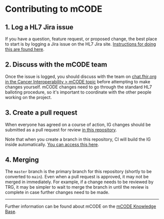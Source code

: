 # Contributing to mCODE

## 1. Log a HL7 Jira issue

If you have a question, feature request, or proposed change, the best place to start is by logging a Jira issue on the HL7 Jira site. [Instructions for doing this are found here](https://confluence.hl7.org/pages/viewpage.action?pageId=91982207).

## 2. Discuss with the mCODE team

Once the issue is logged, you should discuss with the team on [chat.fhir.org in the Cancer Interoperability > mCODE topic](https://chat.fhir.org/#narrow/stream/179234-Cancer-Interoperability/topic/mCODE) before attempting to make changes yourself. mCODE changes need to go through the standard HL7 balloting procedure, so it's important to coordinate with the other people working on the project.

## 3. Create a pull request

When everyone has agreed on a course of action, IG changes should be submitted as a pull request for review [in this repository](https://github.com/HL7/fhir-mCODE-ig).

Note that when you create a branch in this repository, CI will build the IG inside automatically. [You can access this here](https://build.fhir.org/ig/HL7/fhir-mCODE-ig/branches/). 

## 4. Merging

The `master` branch is the primary branch for this repository (shortly to be converted to `main`). Even when a pull request is approved, it may not be merged in immediately. For example, if a change needs to be reviewed by TRG, it may be simpler to wait to merge the branch in until the review is complete in case further changes need to be made.

---

Further information can be found about mCODE on the [mCODE Knowledge Base](https://confluence.hl7.org/display/COD/Knowledge+Base+-+mCODE).

